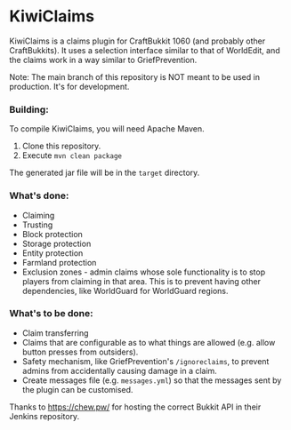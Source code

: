 # KiwiClaims
KiwiClaims is a claims plugin for CraftBukkit 1060 (and probably other CraftBukkits). It uses a selection interface similar to that of WorldEdit, and the claims work in a way similar to GriefPrevention.

Note: The main branch of this repository is NOT meant to be used in production. It's for development.

### Building:
To compile KiwiClaims, you will need Apache Maven.

1. Clone this repository.
2. Execute `mvn clean package`

The generated jar file will be in the `target` directory.

### What's done:
 * Claiming
 * Trusting
 * Block protection
 * Storage protection
 * Entity protection
 * Farmland protection
 * Exclusion zones - admin claims whose sole functionality is to stop players from claiming in that area. This is to prevent having other dependencies, like WorldGuard for WorldGuard regions.

### What's to be done:
 * Claim transferring
 * Claims that are configurable as to what things are allowed (e.g. allow button presses from outsiders).
 * Safety mechanism, like GriefPrevention's `/ignoreclaims`, to prevent admins from accidentally causing damage in a claim.
 * Create messages file (e.g. `messages.yml`) so that the messages sent by the plugin can be customised.

Thanks to https://chew.pw/ for hosting the correct Bukkit API in their Jenkins repository.

